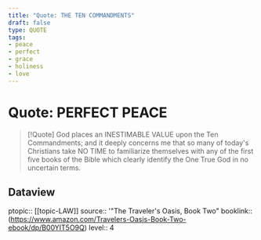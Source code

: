 ```yaml
---
title: "Quote: THE TEN COMMANDMENTS"
draft: false
type: QUOTE
tags:
- peace
- perfect
- grace
- holiness
- love
---
```


# Quote: PERFECT PEACE
> [!Quote]
> God places an INESTIMABLE VALUE upon the Ten Commandments; and it deeply concerns me that so many of today's Christians take NO TIME to familiarize themselves with any of the first five books of the Bible which clearly identify the One True God in no uncertain terms.

## Dataview
ptopic:: [[topic-LAW]]
source:: '"The Traveler's Oasis, Book Two"
booklink:: (https://www.amazon.com/Travelers-Oasis-Book-Two-ebook/dp/B00YIT5O9Q)
level:: 4
